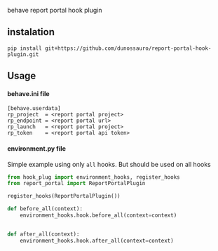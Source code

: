 behave report portal hook plugin

## instalation
```
pip install git+https://github.com/dunossauro/report-portal-hook-plugin.git
```

## Usage

#### behave.ini file
```
[behave.userdata]
rp_project  = <report portal project>
rp_endpoint = <report portal url>
rp_launch   = <report portal project>
rp_token    = <report portal api token>
```


#### environment.py file

Simple example using only `all` hooks. But should be used on all hooks

```python
from hook_plug import environment_hooks, register_hooks
from report_portal import ReportPortalPlugin

register_hooks(ReportPortalPlugin())

def before_all(context):
    environment_hooks.hook.before_all(context=context)


def after_all(context):
    environment_hooks.hook.after_all(context=context)
```
